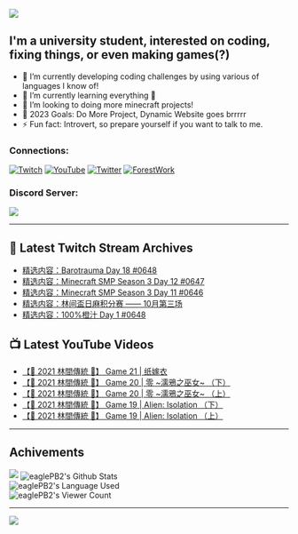 <!--### Hello people, I'm EaglePB2 - The one who building something for fun 👋
Thank you for standby for this profile.   
The purpose of this profile is coming soon.   
You may come back later, as you wish if this readme.md is updated.   -->

<a href="https://github.com/lightda104530"><img src="https://readme-typing-svg.herokuapp.com/?duration=7000&width=600&lines=Hello+people,+I%27m+EaglePB2.;The+one+who+builds+something+for+fun+%F0%9F%91%8B;Thank+you+for+standby+for+this+profile.;The+purpose+of+this+profile+is+coming+soon.;You+may+come+back+later.;As+you+wish+if+this+readme.md+is+updated.;"></a>


## I'm a university student, interested on coding, fixing things, or even making games(?)
- 🔭 I’m currently developing coding challenges by using various of languages I know of!
- 🌱 I’m currently learning everything 🤣
- 💬 I’m looking to doing more minecraft projects!
- 🥅 2023 Goals: Do More Project, Dynamic Website goes brrrrr
- ⚡ Fun fact: Introvert, so prepare yourself if you want to talk to me.

### Connections:

[![Twitch](https://img.shields.io/badge/Twitch-9347FF?style=flat-square&logo=twitch&logoColor=white)](https://www.twitch.tv/eaglepb2)
[![YouTube](https://img.shields.io/badge/YouTube-%23FF0000.svg?style=flat-square&logo=YouTube&logoColor=white)](https://www.youtube.com/eaglepb2)
[![Twitter](https://img.shields.io/badge/Twitter-%231DA1F2.svg?style=flat-square&logo=Twitter&logoColor=white)](https://twitter.com/eaglepb2)
[![ForestWork](https://img.shields.io/badge/Forestwork_Website-415549?style=flat-square&logo=homeadvisor&logoColor=white)](https://forestwork.team)

### Discord Server:

[![](https://invidget.switchblade.xyz/qKrub9b?theme=dark&language=ch)](https://discord.gg/qKrub9b)

---

## 👾 Latest Twitch Stream Archives
<!-- TWITCH:START -->
- [精选内容：Barotrauma Day 18 #0648](https://www.twitch.tv/videos/1957455294)
- [精选内容：Minecraft SMP Season 3 Day 12 #0647](https://www.twitch.tv/videos/1957449992)
- [精选内容：Minecraft SMP Season 3 Day 11 #0646](https://www.twitch.tv/videos/1957449668)
- [精选内容：林间盃日麻积分赛 —— 10月第三场](https://www.twitch.tv/videos/1957448354)
- [精选内容：100%橙汁 Day 1 #0648](https://www.twitch.tv/videos/1957447689)
<!-- TWITCH:END -->



## 📺 Latest YouTube Videos
<!-- YOUTUBE:START -->
- [【🎃 2021 林間傳統 🎃】 Game 21 | 纸嫁衣](https://www.youtube.com/watch?v=gIw0IsNA4n0)
- [【🎃 2021 林間傳統 🎃】 Game 20 | 零 ~濡鴉之巫女~ （下）](https://www.youtube.com/watch?v=BFha_gYUZk4)
- [【🎃 2021 林間傳統 🎃】 Game 20 | 零 ~濡鴉之巫女~ （上）](https://www.youtube.com/watch?v=4mBpzBfyF6k)
- [【🎃 2021 林間傳統 🎃】 Game 19 | Alien: Isolation （下）](https://www.youtube.com/watch?v=wYemsSXf1yI)
- [【🎃 2021 林間傳統 🎃】 Game 19 | Alien: Isolation （上）](https://www.youtube.com/watch?v=1NAu4fFKSfU)
<!-- YOUTUBE:END -->

---

## Achivements
[![](https://github-profile-trophy.vercel.app/?username=eaglepb2&theme=monokai&no-bg=true&&title=Repositories,Issues,Commit,MultiLanguage)](https://github.com/anuraghazra/github-readme-stats)
<img align="center" alt="eaglePB2's Github Stats" src="https://github-readme-stats.vercel.app/api?username=eaglePB2&show_icons=true&hide_border=true&theme=merko" />
<br>
<img align="center" alt="eaglePB2's Language Used" src="https://github-readme-stats.vercel.app/api/top-langs/?username=eaglePB2&show_icons=true&hide_border=true&theme=merko&layout=compact&langs_count=8" />
<br>
<img align="center" alt="eaglePB2's Viewer Count" src="https://visitcount.itsvg.in/api?id=eaglepb2&label=Profile%20Views&color=3&icon=5&pretty=true" />

<hr>

<!-- RANDOMQUOTE:START -->
![](https://quotes-github-readme.vercel.app/api?type=horizontal&theme=merko)
<!-- RANDOMQUOTE:END -->


<!--
       _____   _   _   _____       _____   _   _   ____   
      |_   _| | | | | |  ___|     |  ___| | \ | | |  _  \  
        | |   | |_| | | |___      | |___  |  \| | | | | | 
        | |   |  _  | |  ___|     |  ___| |     | | | | | 
        | |   | | | | | |___      | |___  | |\  | | |_| | 
        |_|   |_| |_| |_____|     |_____| |_| \_| |____ / 
      
-->
